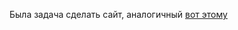 Была задача сделать сайт, аналогичный [вот этому](https://xn--80aa4argdk.xn--90auioef.xn--d1acj3b/?ch=1197381)

